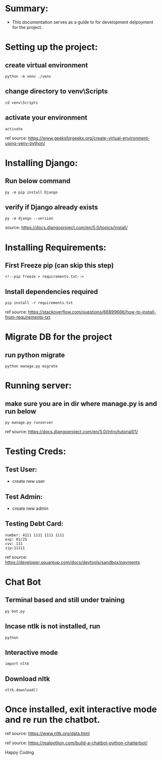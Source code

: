 # Summary:
- This documentation serves as a guide to for development delpoyment for the project.

# Setting up the project:

## create virtual environment
    python -m venv ./venv
## change directory to venv\Scripts
    cd venv\Scripts
## activate your environment
    activate

ref source: https://www.geeksforgeeks.org/create-virtual-environment-using-venv-python/   

# Installing Django:

## Run below command
    py -m pip install Django

## verify if Django already exists
    py -m django --version

source: https://docs.djangoproject.com/en/5.0/topics/install/

# Installing Requirements:

## First Freeze pip (can skip this step)
    <!--pip freeze > requirements.txt-->

## Install dependencies required
    pip install -r requirements.txt

ref source: https://stackoverflow.com/questions/66899666/how-to-install-from-requirements-txt

# Migrate DB for the project

## run python migrate

    python manage.py migrate

# Running server:

## make sure you are in dir where manage.py is and run below
    py manage.py runserver
ref source: https://docs.djangoproject.com/en/5.0/intro/tutorial01/

# Testing Creds:

## Test User:
- create new user

## Test Admin:
- create new admin

## Testing Debt Card: 
    number: 4111 1111 1111 1111
    exp: 01/25
    cvv: 111
    zip:11111
ref source: https://developer.squareup.com/docs/devtools/sandbox/payments

# Chat Bot

## Terminal based and still under training
    py bot.py

## Incase ntlk is not installed, run

    python

## Interactive mode

    import nltk

## Download nltk

    nltk.download()

# Once installed, exit interactive mode and re run the chatbot.

ref source: https://www.nltk.org/data.html

ref source: https://realpython.com/build-a-chatbot-python-chatterbot/

Happy Coding
